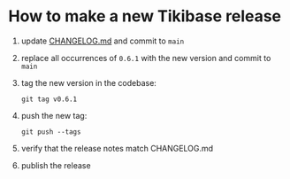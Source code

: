 # How to make a new Tikibase release

1. update [CHANGELOG.md](CHANGELOG.md) and commit to `main`
2. replace all occurrences of `0.6.1` with the new version and commit to `main`
3. tag the new version in the codebase:

       git tag v0.6.1
4. push the new tag:

       git push --tags
5. verify that the release notes match CHANGELOG.md
6. publish the release
